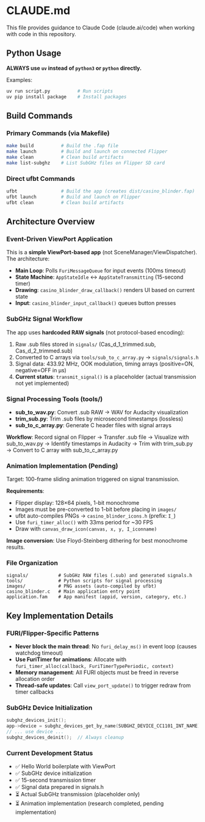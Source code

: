 # CLAUDE.md

This file provides guidance to Claude Code (claude.ai/code) when working with code in this repository.

## Python Usage

**ALWAYS use `uv` instead of `python3` or `python` directly.**

Examples:
```bash
uv run script.py          # Run scripts
uv pip install package    # Install packages
```

## Build Commands

### Primary Commands (via Makefile)
```bash
make build          # Build the .fap file
make launch         # Build and launch on connected Flipper
make clean          # Clean build artifacts
make list-subghz    # List SubGHz files on Flipper SD card
```

### Direct ufbt Commands
```bash
ufbt                # Build the app (creates dist/casino_blinder.fap)
ufbt launch         # Build and launch on Flipper
ufbt clean          # Clean build artifacts
```

## Architecture Overview

### Event-Driven ViewPort Application

This is a **simple ViewPort-based app** (not SceneManager/ViewDispatcher). The architecture:

- **Main Loop**: Polls `FuriMessageQueue` for input events (100ms timeout)
- **State Machine**: `AppStateIdle` ↔ `AppStateTransmitting` (15-second timer)
- **Drawing**: `casino_blinder_draw_callback()` renders UI based on current state
- **Input**: `casino_blinder_input_callback()` queues button presses

### SubGHz Signal Workflow

The app uses **hardcoded RAW signals** (not protocol-based encoding):

1. Raw .sub files stored in `signals/` (Cas_d_1_trimmed.sub, Cas_d_2_trimmed.sub)
2. Converted to C arrays via `tools/sub_to_c_array.py` → `signals/signals.h`
3. Signal data: 433.92 MHz, OOK modulation, timing arrays (positive=ON, negative=OFF in μs)
4. **Current status**: `transmit_signal()` is a placeholder (actual transmission not yet implemented)

### Signal Processing Tools (tools/)

- **sub_to_wav.py**: Convert .sub RAW → WAV for Audacity visualization
- **trim_sub.py**: Trim .sub files by microsecond timestamps (lossless)
- **sub_to_c_array.py**: Generate C header files with signal arrays

**Workflow**: Record signal on Flipper → Transfer .sub file → Visualize with sub_to_wav.py → Identify timestamps in Audacity → Trim with trim_sub.py → Convert to C array with sub_to_c_array.py

### Animation Implementation (Pending)

Target: 100-frame sliding animation triggered on signal transmission.

**Requirements**:
- Flipper display: 128×64 pixels, 1-bit monochrome
- Images must be pre-converted to 1-bit before placing in `images/`
- ufbt auto-compiles PNGs → `casino_blinder_icons.h` (prefix: `I_`)
- Use `furi_timer_alloc()` with 33ms period for ~30 FPS
- Draw with `canvas_draw_icon(canvas, x, y, I_iconname)`

**Image conversion**: Use Floyd-Steinberg dithering for best monochrome results.

### File Organization

```
signals/           # SubGHz RAW files (.sub) and generated signals.h
tools/             # Python scripts for signal processing
images/            # PNG assets (auto-compiled by ufbt)
casino_blinder.c   # Main application entry point
application.fam    # App manifest (appid, version, category, etc.)
```

## Key Implementation Details

### FURI/Flipper-Specific Patterns

- **Never block the main thread**: No `furi_delay_ms()` in event loop (causes watchdog timeout)
- **Use FuriTimer for animations**: Allocate with `furi_timer_alloc(callback, FuriTimerTypePeriodic, context)`
- **Memory management**: All FURI objects must be freed in reverse allocation order
- **Thread-safe updates**: Call `view_port_update()` to trigger redraw from timer callbacks

### SubGHz Device Initialization

```c
subghz_devices_init();
app->device = subghz_devices_get_by_name(SUBGHZ_DEVICE_CC1101_INT_NAME);
// ... use device ...
subghz_devices_deinit();  // Always cleanup
```

### Current Development Status

- ✅ Hello World boilerplate with ViewPort
- ✅ SubGHz device initialization
- ✅ 15-second transmission timer
- ✅ Signal data prepared in signals.h
- ⏳ Actual SubGHz transmission (placeholder only)
- ⏳ Animation implementation (research completed, pending implementation)
